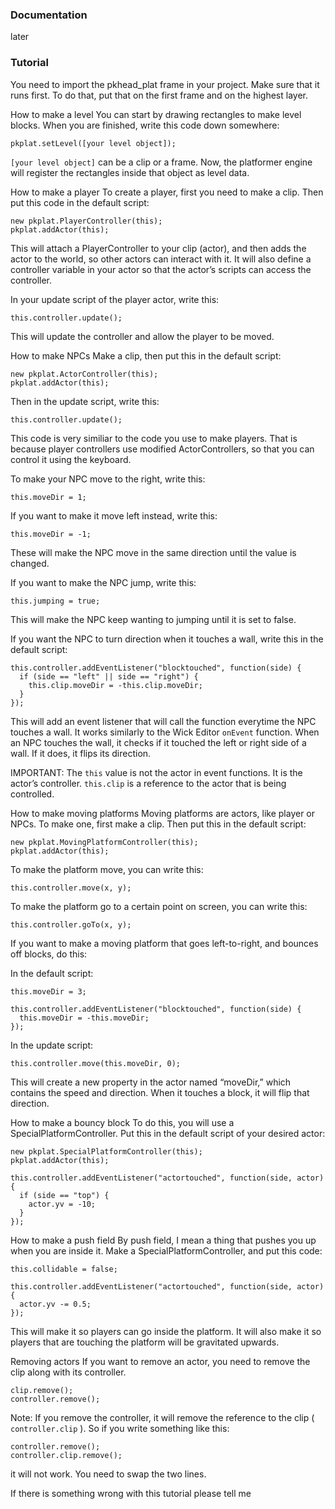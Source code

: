 ### Documentation

later

### Tutorial
You need to import the pkhead_plat frame in your project. Make sure that it runs first. To do that, put that on the first frame and on the highest layer.

How to make a level
You can start by drawing rectangles to make level blocks. When you are finished, write this code down somewhere:

```
pkplat.setLevel([your level object]);
```

`[your level object]` can be a clip or a frame. Now, the platformer engine will register the rectangles inside that object as level data.

How to make a player
To create a player, first you need to make a clip. Then put this code in the default script:

```
new pkplat.PlayerController(this);
pkplat.addActor(this);
```

This will attach a PlayerController to your clip (actor), and then adds the actor to the world, so other actors can interact with it. It will also define a controller variable in your actor so that the actor’s scripts can access the controller.

In your update script of the player actor, write this:

```
this.controller.update();
```

This will update the controller and allow the player to be moved.

How to make NPCs
Make a clip, then put this in the default script:

```
new pkplat.ActorController(this);
pkplat.addActor(this);
```

Then in the update script, write this:

```
this.controller.update();
```

This code is very similiar to the code you use to make players. That is because player controllers use modified ActorControllers, so that you can control it using the keyboard.

To make your NPC move to the right, write this:

```
this.moveDir = 1;
```

If you want to make it move left instead, write this:

```
this.moveDir = -1;
```

These will make the NPC move in the same direction until the value is changed.

If you want to make the NPC jump, write this:

```
this.jumping = true;
```

This will make the NPC keep wanting to jumping until it is set to false.

If you want the NPC to turn direction when it touches a wall, write this in the default script:

```
this.controller.addEventListener("blocktouched", function(side) {
  if (side == "left" || side == "right") {
    this.clip.moveDir = -this.clip.moveDir;
  }
});
```

This will add an event listener that will call the function everytime the NPC touches a wall. It works similarly to the Wick Editor `onEvent` function. When an NPC touches the wall, it checks if it touched the left or right side of a wall. If it does, it flips its direction.

IMPORTANT: The `this` value is not the actor in event functions. It is the actor’s controller. `this.clip` is a reference to the actor that is being controlled.

How to make moving platforms
Moving platforms are actors, like player or NPCs. To make one, first make a clip. Then put this in the default script:

```
new pkplat.MovingPlatformController(this);
pkplat.addActor(this);
```

To make the platform move, you can write this:

```
this.controller.move(x, y);
```

To make the platform go to a certain point on screen, you can write this:

```
this.controller.goTo(x, y);
```

If you want to make a moving platform that goes left-to-right, and bounces off blocks, do this:

In the default script:

```
this.moveDir = 3;

this.controller.addEventListener("blocktouched", function(side) {
  this.moveDir = -this.moveDir;
});
```

In the update script:

```
this.controller.move(this.moveDir, 0);
```

This will create a new property in the actor named “moveDir,” which contains the speed and direction. When it touches a block, it will flip that direction.

How to make a bouncy block
To do this, you will use a SpecialPlatformController. Put this in the default script of your desired actor:

```
new pkplat.SpecialPlatformController(this);
pkplat.addActor(this);

this.controller.addEventListener("actortouched", function(side, actor) {
  if (side == "top") {
    actor.yv = -10;
  }
});
```

How to make a push field
By push field, I mean a thing that pushes you up when you are inside it. Make a SpecialPlatformController, and put this code:

```
this.collidable = false;

this.controller.addEventListener("actortouched", function(side, actor) {
  actor.yv -= 0.5;
});
```

This will make it so players can go inside the platform. It will also make it so players that are touching the platform will be gravitated upwards.

Removing actors
If you want to remove an actor, you need to remove the clip along with its controller.

```
clip.remove();
controller.remove();
```

Note: If you remove the controller, it will remove the reference to the clip ( `controller.clip` ). So if you write something like this:

```
controller.remove();
controller.clip.remove();
```

it will not work. You need to swap the two lines.

If there is something wrong with this tutorial please tell me
